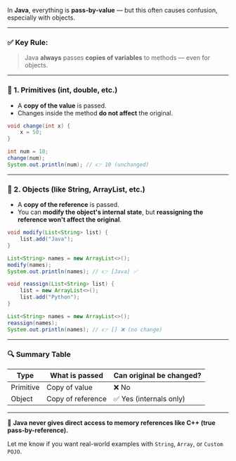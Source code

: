 In **Java**, everything is **pass-by-value** — but this often causes confusion, especially with objects.

---

### ✅ Key Rule:

> Java **always** passes **copies of variables** to methods — even for objects.

---

### 🔹 1. **Primitives (int, double, etc.)**

* A **copy of the value** is passed.
* Changes inside the method **do not affect** the original.

```java
void change(int x) {
    x = 50;
}

int num = 10;
change(num);
System.out.println(num); // 👉 10 (unchanged)
```

---

### 🔹 2. **Objects (like String, ArrayList, etc.)**

* A **copy of the reference** is passed.
* You can **modify the object's internal state**, but **reassigning the reference won't affect the original**.

```java
void modify(List<String> list) {
    list.add("Java");
}

List<String> names = new ArrayList<>();
modify(names);
System.out.println(names); // 👉 [Java] ✅
```

```java
void reassign(List<String> list) {
    list = new ArrayList<>();
    list.add("Python");
}

List<String> names = new ArrayList<>();
reassign(names);
System.out.println(names); // 👉 [] ❌ (no change)
```

---

### 🔍 Summary Table

| Type      | What is passed    | Can original be changed? |
| --------- | ----------------- | ------------------------ |
| Primitive | Copy of value     | ❌ No                     |
| Object    | Copy of reference | ✅ Yes (internals only)   |

---

📌 **Java never gives direct access to memory references like C++ (true pass-by-reference).**

Let me know if you want real-world examples with `String`, `Array`, or `Custom POJO`.
